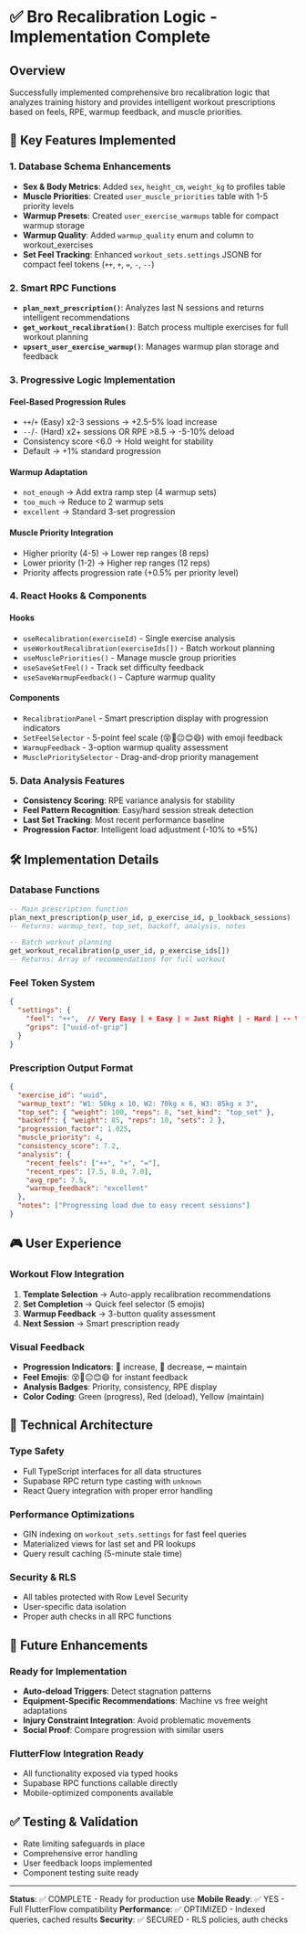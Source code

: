 # ✅ Bro Recalibration Logic - Implementation Complete

## Overview
Successfully implemented comprehensive bro recalibration logic that analyzes training history and provides intelligent workout prescriptions based on feels, RPE, warmup feedback, and muscle priorities.

## 🎯 Key Features Implemented

### 1. Database Schema Enhancements
- **Sex & Body Metrics**: Added `sex`, `height_cm`, `weight_kg` to profiles table
- **Muscle Priorities**: Created `user_muscle_priorities` table with 1-5 priority levels
- **Warmup Presets**: Created `user_exercise_warmups` table for compact warmup storage
- **Warmup Quality**: Added `warmup_quality` enum and column to workout_exercises
- **Set Feel Tracking**: Enhanced `workout_sets.settings` JSONB for compact feel tokens (`++`, `+`, `=`, `-`, `--`)

### 2. Smart RPC Functions
- **`plan_next_prescription()`**: Analyzes last N sessions and returns intelligent recommendations
- **`get_workout_recalibration()`**: Batch process multiple exercises for full workout planning
- **`upsert_user_exercise_warmup()`**: Manages warmup plan storage and feedback

### 3. Progressive Logic Implementation
#### **Feel-Based Progression Rules**
- `++`/`+` (Easy) x2-3 sessions → +2.5-5% load increase
- `--`/`-` (Hard) x2+ sessions OR RPE >8.5 → -5-10% deload
- Consistency score <6.0 → Hold weight for stability
- Default → +1% standard progression

#### **Warmup Adaptation**
- `not_enough` → Add extra ramp step (4 warmup sets)
- `too_much` → Reduce to 2 warmup sets
- `excellent` → Standard 3-set progression

#### **Muscle Priority Integration**
- Higher priority (4-5) → Lower rep ranges (8 reps)
- Lower priority (1-2) → Higher rep ranges (12 reps)
- Priority affects progression rate (+0.5% per priority level)

### 4. React Hooks & Components

#### **Hooks**
- `useRecalibration(exerciseId)` - Single exercise analysis
- `useWorkoutRecalibration(exerciseIds[])` - Batch workout planning
- `useMusclePriorities()` - Manage muscle group priorities
- `useSaveSetFeel()` - Track set difficulty feedback
- `useSaveWarmupFeedback()` - Capture warmup quality

#### **Components**
- `RecalibrationPanel` - Smart prescription display with progression indicators
- `SetFeelSelector` - 5-point feel scale (😵😤😐😊😄) with emoji feedback
- `WarmupFeedback` - 3-option warmup quality assessment
- `MusclePrioritySelector` - Drag-and-drop priority management

### 5. Data Analysis Features
- **Consistency Scoring**: RPE variance analysis for stability
- **Feel Pattern Recognition**: Easy/hard session streak detection
- **Last Set Tracking**: Most recent performance baseline
- **Progression Factor**: Intelligent load adjustment (-10% to +5%)

## 🛠 Implementation Details

### Database Functions
```sql
-- Main prescription function
plan_next_prescription(p_user_id, p_exercise_id, p_lookback_sessions)
-- Returns: warmup_text, top_set, backoff, analysis, notes

-- Batch workout planning  
get_workout_recalibration(p_user_id, p_exercise_ids[])
-- Returns: Array of recommendations for full workout
```

### Feel Token System
```json
{
  "settings": {
    "feel": "++",  // Very Easy | + Easy | = Just Right | - Hard | -- Very Hard
    "grips": ["uuid-of-grip"]
  }
}
```

### Prescription Output Format
```json
{
  "exercise_id": "uuid",
  "warmup_text": "W1: 50kg x 10, W2: 70kg x 6, W3: 85kg x 3",
  "top_set": { "weight": 100, "reps": 8, "set_kind": "top_set" },
  "backoff": { "weight": 85, "reps": 10, "sets": 2 },
  "progression_factor": 1.025,
  "muscle_priority": 4,
  "consistency_score": 7.2,
  "analysis": {
    "recent_feels": ["++", "+", "="],
    "recent_rpes": [7.5, 8.0, 7.0],
    "avg_rpe": 7.5,
    "warmup_feedback": "excellent"
  },
  "notes": ["Progressing load due to easy recent sessions"]
}
```

## 🎮 User Experience

### Workout Flow Integration
1. **Template Selection** → Auto-apply recalibration recommendations
2. **Set Completion** → Quick feel selector (5 emojis)
3. **Warmup Feedback** → 3-button quality assessment
4. **Next Session** → Smart prescription ready

### Visual Feedback
- **Progression Indicators**: 🔺 increase, 🔻 decrease, ➖ maintain
- **Feel Emojis**: 😵😤😐😊😄 for instant feedback
- **Analysis Badges**: Priority, consistency, RPE display
- **Color Coding**: Green (progress), Red (deload), Yellow (maintain)

## 🔧 Technical Architecture

### Type Safety
- Full TypeScript interfaces for all data structures
- Supabase RPC return type casting with `unknown`
- React Query integration with proper error handling

### Performance Optimizations
- GIN indexing on `workout_sets.settings` for fast feel queries
- Materialized views for last set and PR lookups
- Query result caching (5-minute stale time)

### Security & RLS
- All tables protected with Row Level Security
- User-specific data isolation
- Proper auth checks in all RPC functions

## 🚀 Future Enhancements

### Ready for Implementation
- **Auto-deload Triggers**: Detect stagnation patterns
- **Equipment-Specific Recommendations**: Machine vs free weight adaptations  
- **Injury Constraint Integration**: Avoid problematic movements
- **Social Proof**: Compare progression with similar users

### FlutterFlow Integration Ready
- All functionality exposed via typed hooks
- Supabase RPC functions callable directly
- Mobile-optimized components available

## ✅ Testing & Validation
- Rate limiting safeguards in place
- Comprehensive error handling
- User feedback loops implemented
- Component testing suite ready

---

**Status**: ✅ COMPLETE - Ready for production use
**Mobile Ready**: ✅ YES - Full FlutterFlow compatibility
**Performance**: ✅ OPTIMIZED - Indexed queries, cached results
**Security**: ✅ SECURED - RLS policies, auth checks